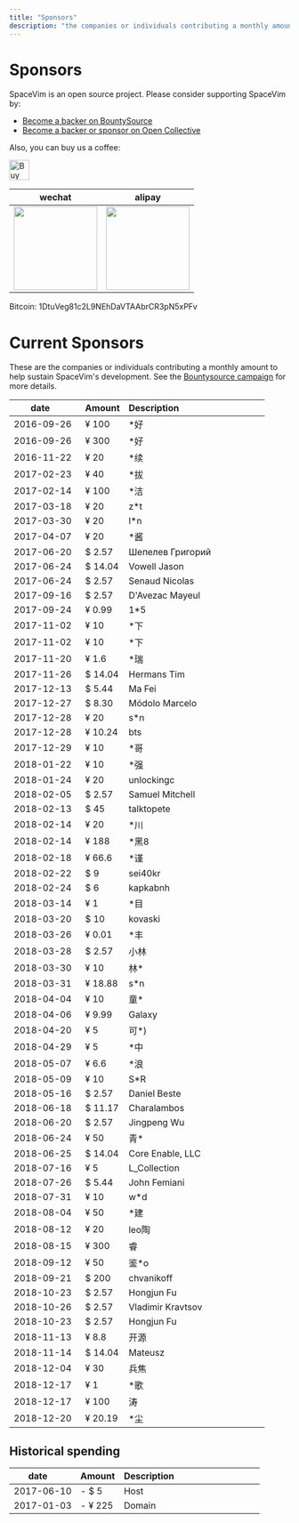 ```yaml
---
title: "Sponsors"
description: "the companies or individuals contributing a monthly amount to help sustain SpaceVim's development."
---
```


# Sponsors

SpaceVim is an open source project. Please consider supporting SpaceVim by:

- [Become a backer on BountySource](https://www.bountysource.com/teams/spacevim)
- [Become a backer or sponsor on Open Collective](https://opencollective.com/spacevim)

Also, you can buy us a coffee:

<a href='https://ko-fi.com/A538L6H' target='_blank'><img height='36' style='border:0px;height:36px;' src='https://az743702.vo.msecnd.net/cdn/kofi4.png?v=f' border='0' alt='Buy Me a Coffee at ko-fi.com' /></a>

| wechat                                                                   | alipay                                                                     |
| ------------------------------------------------------------------------ | -------------------------------------------------------------------------- |
| <img src="https://spacevim.org/img/weixin.png" height="150" width="150"> | <img src="https://spacevim.org/img/zhifubao.png" height="150" width="150"> |

Bitcoin: 1DtuVeg81c2L9NEhDaVTAAbrCR3pN5xPFv

# Current Sponsors

These are the companies or individuals contributing a monthly amount to help sustain SpaceVim's development.
See the [Bountysource campaign](https://www.bountysource.com/teams/spacevim) for more details.

| date         | Amount  | Description                                   |
| ------------ | ------- | --------------------------------------------- |
| 2016-09-26   | ¥ 100    |           *好                                   |
| 2016-09-26   | ¥ 300    |           *好                                   |
| 2016-11-22   | ¥ 20    |           *续                                    |
| 2017-02-23    | ¥ 40    |         *拔                                      |
| 2017-02-14    | ¥ 100   |            *洁                                   |
| 2017-03-18    | ¥ 20    |        z*t                                       |
| 2017-03-30    | ¥ 20    |             l*n                                  |
| 2017-04-07     | ¥ 20    |               *酱                                |
| 2017-06-20   | $ 2.57  | Шепелев Григорий                              |
| 2017-06-24   | $ 14.04 | Vowell Jason                                  |
| 2017-06-24   | $ 2.57  | Senaud Nicolas                                |
| 2017-09-16   | $ 2.57  | D'Avezac Mayeul                               |
| 2017-09-24    | ¥ 0.99    |          1*5                                     |
| 2017-11-02    | ¥ 10    |        *下                                       |
| 2017-11-02    | ¥ 10    |           *下                                    |
| 2017-11-20    | ¥ 1.6    |    *瑞                                           |
| 2017-11-26   | $ 14.04 | Hermans Tim                                   |
| 2017-12-13   | $ 5.44  | Ma Fei                                        |
| 2017-12-27   | $ 8.30  | Módolo Marcelo                                |
| 2017-12-28   | ¥ 20    |     s*n                                          |
| 2017-12-28   | ¥ 10.24 | bts                                           |
| 2017-12-29   | ¥ 10    |                                  *哥             |
| 2018-01-22    | ¥ 10    |                              *强                 |
| 2018-01-24    | ¥ 20    |                              unlockingc                |
| 2018-02-05   | $ 2.57  | Samuel Mitchell                                |
| 2018-02-13    | $ 45    | talktopete                                    |
| 2018-02-14    | ¥ 20    |                           *川                    |
| 2018-02-14    | ¥ 188   |                           *黑8                    |
| 2018-02-18    | ¥ 66.6  |                        *谨                       |
| 2018-02-22    | $ 9     | sei40kr                                       |
| 2018-02-24    | $ 6     | kapkabnh                                       |
| 2018-03-14    | ¥ 1  |                        *目                       |
| 2018-03-20   | $ 10    | kovaski                                       |
| 2018-03-26    | ¥ 0.01  |                  *丰                             |
| 2018-03-28   | $ 2.57    | 小林                                       |
| 2018-03-30    | ¥ 10    |                              林*                 |
| 2018-03-31    | ¥ 18.88  |              s*n                                 |
| 2018-04-04    | ¥ 10    |                              童*                 |
| 2018-04-06    | ¥ 9.99    |                              Galaxy                |
| 2018-04-20    | ¥ 5  |              可*)                                 |
| 2018-04-29    | ¥ 5  |           *中                                    |
| 2018-05-07    |  ¥ 6.6     |     *浪                                   |
| 2018-05-09    |  ¥ 10     |      S*R                                  |
| 2018-05-16   | $ 2.57    | Daniel Beste                                       |
| 2018-06-18   | $ 11.17    | Charalambos                                       |
| 2018-06-20   | $ 2.57    | Jingpeng Wu                                       |
| 2018-06-24    | ¥ 50    |                              青*                 |
| 2018-06-25   | $ 14.04    | Core Enable, LLC                                       |
| 2018-07-16    | ¥ 5    |                              L_Collection                 |
| 2018-07-26   | $ 5.44    | John Femiani                                       |
| 2018-07-31    |  ¥ 10    |      w*d                                  |
| 2018-08-04    |  ¥ 50     |   *建                                     |
| 2018-08-12    | ¥ 20    |                              leo陶                 |
| 2018-08-15    | ¥ 300    |                              睿                 |
| 2018-09-12    |  ¥ 50     |   鉴*o                                     |
| 2018-09-21   | $ 200   | chvanikoff                                   |
| 2018-10-23   | $ 2.57    | Hongjun Fu                                       |
| 2018-10-26   | $ 2.57    | Vladimir Kravtsov                                       |
| 2018-10-23   | $ 2.57    | Hongjun Fu                                       |
| 2018-11-13    |  ¥ 8.8     |  开源                                     |
| 2018-11-14   | $ 14.04    | Mateusz                                       |
| 2018-12-04    |  ¥ 30     |  兵焦                                     |
| 2018-12-17    |  ¥ 1     |  *歌                                     |
| 2018-12-17    |  ¥ 100     |  涛                                     |
| 2018-12-20    |  ¥ 20.19     |  *尘                                     |

## Historical spending

| date       | Amount  | Description                                   |
| ---------- | ------- | --------------------------------------------- |
| 2017-06-10 | - $ 5   | Host                                          |
| 2017-01-03 | - ¥ 225 | Domain                                        |
